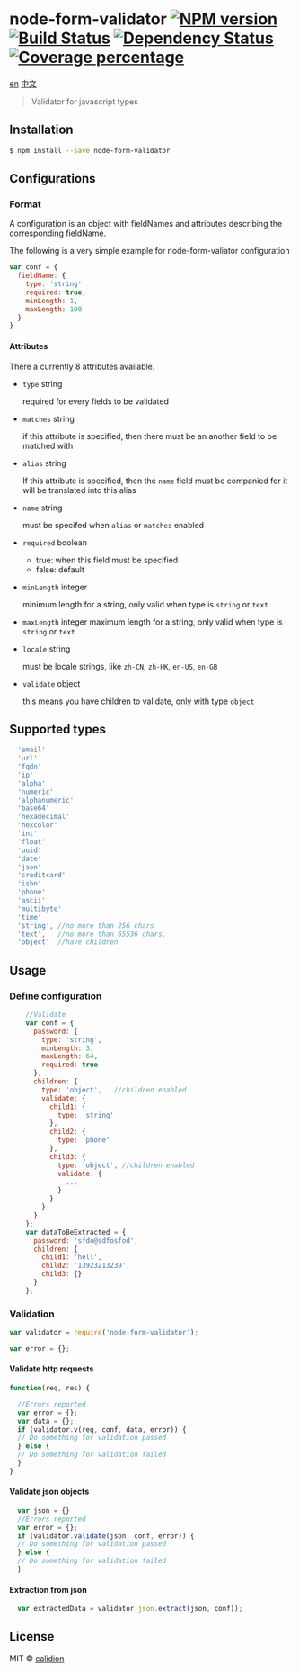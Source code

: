 # node-form-validator [![NPM version][npm-image]][npm-url] [![Build Status][travis-image]][travis-url] [![Dependency Status][daviddm-image]][daviddm-url] [![Coverage percentage][coveralls-image]][coveralls-url]
[en](./README.en.md)
[中文](./README.md)

> Validator for javascript types

## Installation

```sh
$ npm install --save node-form-validator
```


## Configurations

### Format

A configuration is an object with fieldNames and attributes describing the corresponding fieldName.

The following is a very simple example for node-form-valiator configuration

```js
var conf = {
  fieldName: {
    type: 'string'
    required: true,
    minLength: 1,
    maxLength: 100
  }
}
```
#### Attributes

There a currently 8 attributes available.

- <code>type</code> string

   required for every fields to be validated

- <code>matches</code> string

  if this attribute is specified, then there must be an another field to be matched with

- <code>alias</code> string

  If this attribute is specified, then the <code>name</code> field must be companied for it will be translated into this alias

- <code>name</code> string

  must be specifed when <code>alias</code> or <code>matches</code> enabled

- <code>required</code> boolean
    * true: when this field must be specified
    * false: default

- <code>minLength</code> integer

  minimum length for a string, only valid when type is <code>string</code> or <code>text</code>

- <code>maxLength</code> integer
  maximum length for a string, only valid when type is <code>string</code> or <code>text</code>

- <code>locale</code> string

  must be locale strings, like <code>zh-CN</code>, <code>zh-HK</code>, <code>en-US</code>, <code>en-GB</code>

- <code>validate</code> object

  this means you have children to validate, only with type <code>object</code>


## Supported types

```js
  'email'
  'url'
  'fqdn'
  'ip'
  'alpha'
  'numeric'
  'alphanumeric'
  'base64'
  'hexadecimal'
  'hexcolor'
  'int'
  'float'
  'uuid'
  'date'
  'json'
  'creditcard'
  'isbn'
  'phone'
  'ascii'
  'multibyte'
  'time'
  'string', //no more than 256 chars
  'text',   //no more than 65536 chars,
  'object'  //have children
```

## Usage

### Define configuration


```js
    //Validate
    var conf = {
      password: {
        type: 'string',
        minLength: 3,
        maxLength: 64,
        required: true
      },
      children: {
        type: 'object',   //children enabled
        validate: {
          child1: {
            type: 'string'
          },
          child2: {
            type: 'phone'
          },
          child3: {
            type: 'object', //children enabled
            validate: {
              ...
            }
          }
        }
      }
    };
    var dataToBeExtracted = {
      password: 'sfdo@sdfosfod',
      children: {
        child1: 'hell',
        child2: '13923213239',
        child3: {}
      }
    };
```

### Validation

```js
var validator = require('node-form-validator');

var error = {};
```


#### Validate http requests

```js
function(req, res) {

  //Errors reported
  var error = {};
  var data = {};
  if (validator.v(req, conf, data, error)) {
  // Do something for validation passed
  } else {
  // Do something for validation failed
  }
}
```

#### Validate json objects

```js
  var json = {}
  //Errors reported
  var error = {};
  if (validator.validate(json, conf, error)) {
  // Do something for validation passed
  } else {
  // Do something for validation failed
  }
```

#### Extraction from json

```js
  var extractedData = validator.json.extract(json, conf));
```


## License

MIT © [calidion](blog.3gcnbeta.com)


[npm-image]: https://badge.fury.io/js/node-form-validator.svg
[npm-url]: https://npmjs.org/package/node-form-validator
[travis-image]: https://travis-ci.org/JSSDKCN/node-form-validator.svg?branch=master
[travis-url]: https://travis-ci.org/JSSDKCN/node-form-validator
[daviddm-image]: https://david-dm.org/JSSDKCN/node-form-validator.svg?theme=shields.io
[daviddm-url]: https://david-dm.org/JSSDKCN/node-form-validator
[coveralls-image]: https://coveralls.io/repos/JSSDKCN/node-form-validator/badge.svg
[coveralls-url]: https://coveralls.io/r/JSSDKCN/node-form-validator
